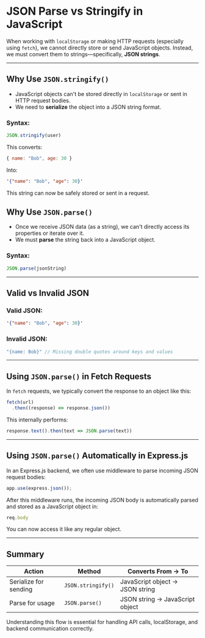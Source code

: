 # JSON Parse vs Stringify in JavaScript

When working with `localStorage` or making HTTP requests (especially using `fetch`), we cannot directly store or send JavaScript objects. Instead, we must convert them to strings—specifically, **JSON strings**.

---

## Why Use `JSON.stringify()`

- JavaScript objects can't be stored directly in `localStorage` or sent in HTTP request bodies.
- We need to **serialize** the object into a JSON string format.

### Syntax:
```js
JSON.stringify(user)
```

This converts:
```js
{ name: "Bob", age: 30 }
```

Into:
```json
'{"name": "Bob", "age": 30}'
```

This string can now be safely stored or sent in a request.


## Why Use `JSON.parse()`

- Once we receive JSON data (as a string), we can't directly access its properties or iterate over it.
- We must **parse** the string back into a JavaScript object.

### Syntax:
```js
JSON.parse(jsonString)
```

---

## Valid vs Invalid JSON

### Valid JSON:
```json
'{"name": "Bob", "age": 30}'
```

### Invalid JSON:
```js
"{name: Bob}" // Missing double quotes around keys and values
```

---

## Using `JSON.parse()` in Fetch Requests

In `fetch` requests, we typically convert the response to an object like this:
```js
fetch(url)
  .then((response) => response.json())
```

This internally performs:
```js
response.text().then(text => JSON.parse(text))
```

---

## Using `JSON.parse()` Automatically in Express.js

In an Express.js backend, we often use middleware to parse incoming JSON request bodies:

```js
app.use(express.json());
```

After this middleware runs, the incoming JSON body is automatically parsed and stored as a JavaScript object in:

```js
req.body
```

You can now access it like any regular object.

---

## Summary

| Action                 | Method             | Converts From → To                   |
|------------------------|--------------------|--------------------------------------|
| Serialize for sending  | `JSON.stringify()` | JavaScript object → JSON string      |
| Parse for usage        | `JSON.parse()`     | JSON string → JavaScript object      |

Understanding this flow is essential for handling API calls, localStorage, and backend communication correctly.

